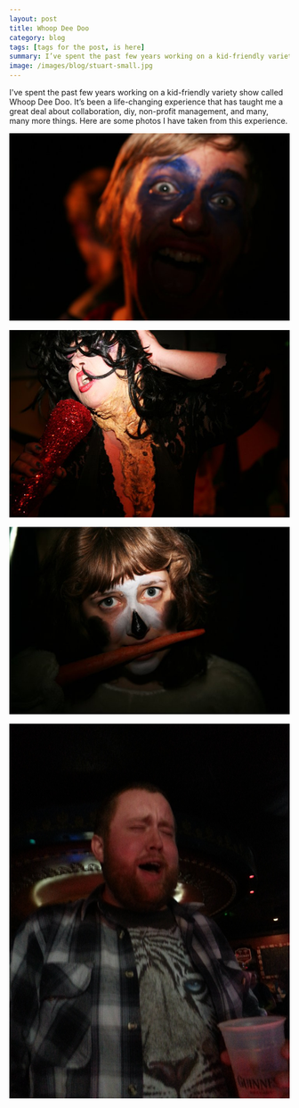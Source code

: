 ```yaml
---
layout: post
title: Whoop Dee Doo
category: blog
tags: [tags for the post, is here]
summary: I’ve spent the past few years working on a kid-friendly variety show called Whoop Dee Doo. It’s been a life-changing experience that has taught me a great deal about collaboration, diy, non-profit management, and many, many more things. Here are some photos I have taken from this experience.
image: /images/blog/stuart-small.jpg
---
```


I've spent the past few years working on a kid-friendly variety show called Whoop Dee Doo. It’s been a life-changing experience that has taught me a great deal about collaboration, diy, non-profit management, and many, many more things. Here are some photos I have taken from this experience.

![Stuart](../images/blog/stuart.jpg "Stuart")

![Natalie](../images/blog/natalie.jpg "Natalie")

![Lindsay](../images/blog/lindsay.jpg "Lindsay")

![Brandon](../images/blog/brandon.jpg "Brandon")